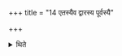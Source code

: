 +++
title = "14 एतस्यैव द्वारस्य पूर्वस्यै"

+++

<details><summary>थिते</summary>

एतस्यैव द्वारस्य पूर्वस्यै द्वार्यायै दक्षिणतो वत्साय शङ्कुम् १४
</details>

